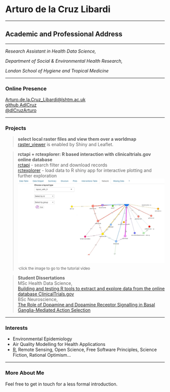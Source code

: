 
# Arturo de la Cruz Libardi

------------------------------------------------------------------------

## Academic and Professional Address

------------------------------------------------------------------------

*Research Assistant in Health Data Science,*

*Department of Social & Environmental Health Research,*

*London School of Hygiene and Tropical Medicine*

------------------------------------------------------------------------

### Online Presence

[Arturo.de.la.Cruz_Libardi@lshtm.ac.uk](mailto:Arturo.de.la.Cruz_Libardi@lshtm.ac.uk)\
[github AdlCruz](https://github.com/AdlCruz)\
[@dlCruzArturo](https://twitter.com/dlCruzArturo)


------------------------------------------------------------------------

### Projects
> **select local raster files and view them over a worldmap**\
> [raster_viewer](https://github.com/AdlCruz/raster_viewer) is enabled by Shiny and Leaflet.

> **rctapi + rctexplorer: R based interaction with clinicaltrials.gov online database**\
> [rctapi](https://github.com/AdlCruz/rctapi) - search filter and download records\
> [rctexplorer](https://github.com/AdlCruz/rctexplorer) - load data to R shiny app for interactive plotting and further exploration\
> [![Watch Package Demo](/assets/thumbnailvimeo.jpg)](https://vimeo.com/595343322 "seven minutes until you're exploring ct.gov from your console. Click to Watch!")
> .<sub>click the image to go to the tutorial video</sub>


> **Student Dissertations**\
> MSc Health Data Science,\
> [Building and testing R tools to extract and explore data from the online database ClinicalTrials.gov](/assets/deanonlshtmdiss.pdf)\
> BSc Neuroscience,\
> [The Role of Dopamine and Dopamine Receptor Signalling in Basal Ganglia-Mediated Action Selection](/assets/lrpbsckcl.pdf)

------------------------------------------------------------------------

### Interests

-   Environmental Epidemiology
-   Air Quality Modelling for Health Applications
-   [R](R-page.md), Remote Sensing, Open Science, Free Software Principles, Science Fiction, Rational Optimism...

-------------------------------------------------------------------------

### More About Me

Feel free to get in touch for a less formal introduction.
